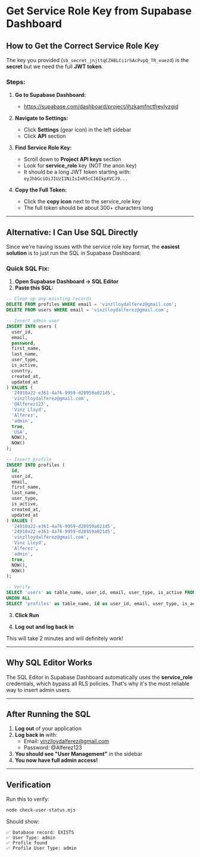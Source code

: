 # Get Service Role Key from Supabase Dashboard

## How to Get the Correct Service Role Key

The key you provided (`sb_secret_jnjttqCZH8LCi1rhAcPvpQ_TR_euezd`) is the **secret** but we need the full **JWT token**.

### Steps:

1. **Go to Supabase Dashboard:**
   - https://supabase.com/dashboard/project/ihzkamfnctfreylyzgid

2. **Navigate to Settings:**
   - Click **Settings** (gear icon) in the left sidebar
   - Click **API** section

3. **Find Service Role Key:**
   - Scroll down to **Project API keys** section
   - Look for **service_role** key (NOT the anon key)
   - It should be a long JWT token starting with: `eyJhbGciOiJIUzI1NiIsInR5cCI6IkpXVCJ9...`

4. **Copy the Full Token:**
   - Click the **copy icon** next to the service_role key
   - The full token should be about 300+ characters long

---

## Alternative: I Can Use SQL Directly

Since we're having issues with the service role key format, the **easiest solution** is to just run the SQL in Supabase Dashboard:

### Quick SQL Fix:

1. **Open Supabase Dashboard → SQL Editor**
2. **Paste this SQL:**

```sql
-- Clean up any existing records
DELETE FROM profiles WHERE email = 'vinzlloydalferez@gmail.com';
DELETE FROM users WHERE email = 'vinzlloydalferez@gmail.com';

-- Insert admin user
INSERT INTO users (
  user_id,
  email,
  password,
  first_name,
  last_name,
  user_type,
  is_active,
  country,
  created_at,
  updated_at
) VALUES (
  '24910a22-e361-4a76-9959-d28959a021d5',
  'vinzlloydalferez@gmail.com',
  '@Alferez123',
  'Vinz Lloyd',
  'Alferez',
  'admin',
  true,
  'USA',
  NOW(),
  NOW()
);

-- Insert profile
INSERT INTO profiles (
  id,
  user_id,
  email,
  first_name,
  last_name,
  user_type,
  is_active,
  created_at,
  updated_at
) VALUES (
  '24910a22-e361-4a76-9959-d28959a021d5',
  '24910a22-e361-4a76-9959-d28959a021d5',
  'vinzlloydalferez@gmail.com',
  'Vinz Lloyd',
  'Alferez',
  'admin',
  true,
  NOW(),
  NOW()
);

-- Verify
SELECT 'users' as table_name, user_id, email, user_type, is_active FROM users WHERE email = 'vinzlloydalferez@gmail.com'
UNION ALL
SELECT 'profiles' as table_name, id as user_id, email, user_type, is_active FROM profiles WHERE email = 'vinzlloydalferez@gmail.com';
```

3. **Click Run**

4. **Log out and log back in**

This will take 2 minutes and will definitely work!

---

## Why SQL Editor Works

The SQL Editor in Supabase Dashboard automatically uses the **service_role** credentials, which bypass all RLS policies. That's why it's the most reliable way to insert admin users.

---

## After Running the SQL

1. **Log out** of your application
2. **Log back in** with:
   - Email: vinzlloydalferez@gmail.com
   - Password: @Alferez123
3. **You should see "User Management"** in the sidebar
4. **You now have full admin access!**

---

## Verification

Run this to verify:
```bash
node check-user-status.mjs
```

Should show:
```
✅ Database record: EXISTS
✅ User Type: admin
✅ Profile found
✅ Profile User Type: admin
```
